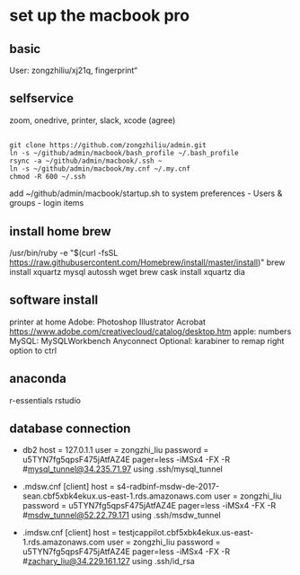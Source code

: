 # set up the macbook pro
## basic
User: zongzhiliu/xj21q, fingerprint“

## selfservice
zoom, onedrive, printer, slack, xcode (agree)

## 
```
git clone https://github.com/zongzhiliu/admin.git
ln -s ~/github/admin/macbook/bash_profile ~/.bash_profile
rsync -a ~/github/admin/macbook/.ssh ~
ln -s ~/github/admin/macbook/my.cnf ~/.my.cnf
chmod -R 600 ~/.ssh
```

add ~/github/admin/macbook/startup.sh to system preferences - Users & groups - login items

## install home brew
/usr/bin/ruby -e "$(curl -fsSL https://raw.githubusercontent.com/Homebrew/install/master/install)"
brew install xquartz mysql autossh wget
brew cask install xquartz dia

## software install
printer at home
Adobe: Photoshop Illustrator Acrobat https://www.adobe.com/creativecloud/catalog/desktop.htm
apple: numbers
MySQL: MySQLWorkbench
Anyconnect
Optional: karabiner to remap right option to ctrl

## anaconda
r-essentials rstudio

## database connection
- db2
host = 127.0.1.1
user = zongzhi_liu
password = u5TYN7fg5qpsF475jAtfAZ4E
pager=less -iMSx4 -FX -R
#mysql_tunnel@34.235.71.97 using .ssh/mysql_tunnel

- .mdsw.cnf
[client]
host = s4-radbinf-msdw-de-2017-sean.cbf5xbk4ekux.us-east-1.rds.amazonaws.com
user = zongzhi_liu
password = u5TYN7fg5qpsF475jAtfAZ4E
pager=less -iMSx4 -FX -R
#msdw_tunnel@52.22.79.171 using .ssh/msdw_tunnel

- .imdsw.cnf
[client]
host = testjcappilot.cbf5xbk4ekux.us-east-1.rds.amazonaws.com
user = zongzhi_liu
password = u5TYN7fg5qpsF475jAtfAZ4E
pager=less -iMSx4 -FX -R
#zachary_liu@34.229.161.127 using .ssh/id_rsa
